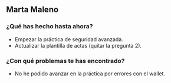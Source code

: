 ## Marta Maleno
### ¿Qué has hecho hasta ahora?
- Empezar la práctica de seguridad avanzada.
- Actualizar la plantilla de actas (quitar la pregunta 2).
### ¿Con qué problemas te has encontrado?
- No he podido avanzar en la práctica por errores con el wallet.
<br><br>
